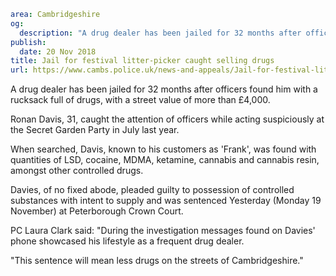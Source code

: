 ```yaml
area: Cambridgeshire
og:
  description: "A drug dealer has been jailed for 32 months after officers found him with a rucksack full of drugs, with a street value of more than \xA34,000."
publish:
  date: 20 Nov 2018
title: Jail for festival litter-picker caught selling drugs
url: https://www.cambs.police.uk/news-and-appeals/Jail-for-festival-litter-picker
```

A drug dealer has been jailed for 32 months after officers found him with a rucksack full of drugs, with a street value of more than £4,000.

 Ronan Davis, 31, caught the attention of officers while acting suspiciously at the Secret Garden Party in July last year.

 When searched, Davis, known to his customers as 'Frank', was found with quantities of LSD, cocaine, MDMA, ketamine, cannabis and cannabis resin, amongst other controlled drugs.

 Davies, of no fixed abode, pleaded guilty to possession of controlled substances with intent to supply and was sentenced Yesterday (Monday 19 November) at Peterborough Crown Court.

 PC Laura Clark said: "During the investigation messages found on Davies' phone showcased his lifestyle as a frequent drug dealer.

 "This sentence will mean less drugs on the streets of Cambridgeshire."
